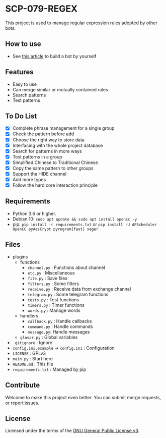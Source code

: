 # SCP-079-REGEX

This project is used to manage regular expression rules adopted by other bots.

## How to use

- See [this article](https://scp-079.org/regex/) to build a bot by yourself

## Features

- Easy to use
- Can merge similar or mutually contained rules
- Search patterns
- Test patterns

## To Do List

- [x] Complete phrase management for a single group
- [x] Check the pattern before add
- [x] Choose the right way to store data
- [x] Interfacing with the whole project database
- [x] Search for patterns in more ways
- [x] Test patterns in a group
- [x] Simplified Chinese to Traditional Chinese
- [x] Copy the same pattern to other groups
- [x] Support the HIDE channel
- [x] Add more types
- [x] Follow the hard core interaction principle

## Requirements

- Python 3.6 or higher.
- Debian 10: `sudo apt update && sudo apt install opencc -y`
- pip: `pip install -r requirements.txt` or `pip install -U APScheduler OpenCC pyAesCrypt pyrogram[fast] xeger`


## Files

- plugins
    - functions
        - `channel.py` : Functions about channel
        - `etc.py` : Miscellaneous
        - `file.py` : Save files
        - `filters.py` : Some filters
        - `receive.py` : Receive data from exchange channel
        - `telegram.py` : Some telegram functions
        - `tests.py` : Test functions
        - `timers.py` : Timer functions
        - `words.py` : Manage words
    - handlers
        - `callback.py` : Handle callbacks
        - `command.py` : Handle commands
        - `message.py`: Handle messages
    - `glovar.py` : Global variables
- `.gitignore` : Ignore
- `config.ini.example` -> `config.ini` : Configuration
- `LICENSE` : GPLv3
- `main.py` : Start here
- `README.md` : This file
- `requirements.txt` : Managed by pip

## Contribute

Welcome to make this project even better. You can submit merge requests, or report issues.

## License

Licensed under the terms of the [GNU General Public License v3](LICENSE).
